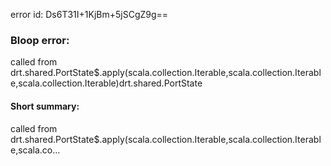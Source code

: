 error id: Ds6T31I+1KjBm+5jSCgZ9g==
### Bloop error:

called from drt.shared.PortState$.apply(scala.collection.Iterable,scala.collection.Iterable,scala.collection.Iterable)drt.shared.PortState
#### Short summary: 

called from drt.shared.PortState$.apply(scala.collection.Iterable,scala.collection.Iterable,scala.co...